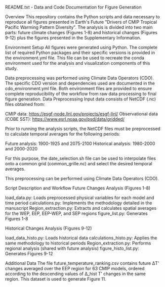 README.txt - Data and Code Documentation for Figure Generation

Overview
This repository contains the Python scripts and data necessary to reproduce all figures presented in Earth's Future "Drivers of CMIP Tropical Pacific Warming Pattern Diversity". The analysis is divided into two main parts: future climate changes (Figures 1-8) and historical changes (Figures 9-12) plus the figures presented in the Supplementary Information.

Environment Setup
All figures were generated using Python. The complete list of required Python packages and their specific versions is provided in the environment.yml file. This file can be used to recreate the conda environment used for the analysis and visualization components of this study.

Data preprocessing was performed using Climate Data Operators (CDO). The specific CDO version and dependencies used are documented in the cdo_environment.yml file. Both environment files are provided to ensure complete reproducibility of the workflow from raw data processing to final figure generation.
Data Preprocessing
Input data consists of NetCDF (.nc) files obtained from:

CMIP data: https://esgf-node.llnl.gov/projects/esgf-llnl/
Observational data (COBE SST): https://www.esrl.noaa.gov/psd/data/gridded/

Prior to running the analysis scripts, the NetCDF files must be preprocessed to calculate temporal averages for the following periods:

Future analysis: 1900-1925 and 2075-2100
Historical analysis: 1980-2000 and 2000-2020

For this purpose, the date_selection.sh file can be used to interpolate files onto a common grid (common_grille.nc) and select the desired temporal averages.

This preprocessing can be performed using Climate Data Operators (CDO).

Script Description and Workflow
Future Changes Analysis (Figures 1-8)

load_data.py: Loads preprocessed physical variables for each model and time period
calculations.py: Implements the methodology detailed in the manuscript
Region_extraction.py: Extracts and calculates spatial averages for the WEP, EEP, EEP-WEP, and SEP regions
figure_list.py: Generates Figures 1-8

Historical Changes Analysis (Figures 9-12)

load_data_histo.py: Loads historical data
calculations_histo.py: Applies the same methodology to historical periods
Region_extraction.py: Performs regional analysis (shared with future analysis)
figure_histo_list.py: Generates Figures 9-12

Additional Data
The file future_temperature_ranking.csv contains future ΔT' changes averaged over the EEP region for 63 CMIP models, ordered according to the descending values of Δ_hist T' changes in the same region. This dataset is used to generate Figure 11.
